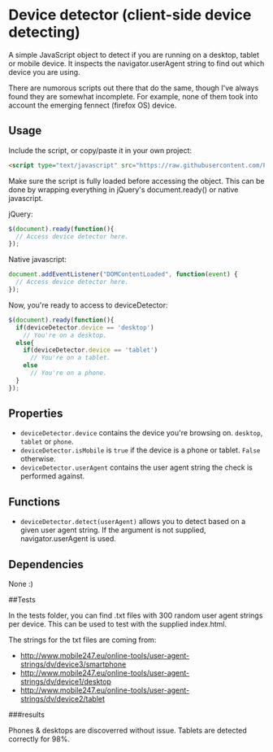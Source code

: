 Device detector (client-side device detecting)
================

A simple JavaScript object to detect if you are running on a desktop, tablet or mobile device.
It inspects the navigator.userAgent string to find out which device you are using.

There are numorous scripts out there that do the same, though I've always found
they are somewhat incomplete. For example, none of them took into account the emerging fennect (firefox OS)
device.


## Usage

Include the script, or copy/paste it in your own project:

```html
<script type="text/javascript" src="https://raw.githubusercontent.com/PoeHaH/devicedetector/master/devicedetector-min.js"/>
```
Make sure the script is fully loaded before accessing the object. This can be done by wrapping everything in jQuery's document.ready() or native javascript.

jQuery:
```js
$(document).ready(function(){
  // Access device detector here.
});
```
Native javascript:
```js
document.addEventListener("DOMContentLoaded", function(event) { 
  // Access device detector here.
});
```

Now, you're ready to access to deviceDetector:

```js
$(document).ready(function(){
  if(deviceDetector.device == 'desktop')
    // You're on a desktop.
  else{
    if(deviceDetector.device == 'tablet')
      // You're on a tablet.
    else
      // You're on a phone.
  }
});
```


## Properties

+ `deviceDetector.device` contains the device you're browsing on. `desktop`, `tablet` or `phone`.
+ `deviceDetector.isMobile` is `true` if the device is a phone or tablet. `False` otherwise.
+ `deviceDetector.userAgent` contains the user agent string the check is performed against.

## Functions

+ `deviceDetector.detect(userAgent)` allows you to detect based on a given user agent string. If the argument is not supplied, navigator.userAgent is used.

## Dependencies

None :)

##Tests

In the tests folder, you can find .txt files with 300 random user agent strings per device.
This can be used to test with the supplied index.html.

The strings for the txt files are coming from:
+ http://www.mobile247.eu/online-tools/user-agent-strings/dv/device3/smartphone
+ http://www.mobile247.eu/online-tools/user-agent-strings/dv/device1/desktop
+ http://www.mobile247.eu/online-tools/user-agent-strings/dv/device2/tablet

###results

Phones & desktops are discoverred without issue. Tablets are detected correctly for 98%.
